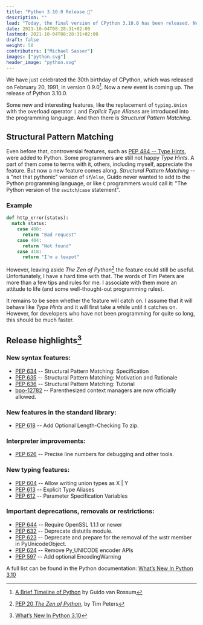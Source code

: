 ```yaml
---
title: "Python 3.10.0 Release 🐍"
description: ""
lead: "Today, the final version of CPython 3.10.0 has been released. New, long awaited and controversial features enter the Python programming language."
date: 2021-10-04T08:28:31+02:00
lastmod: 2021-10-04T08:28:31+02:00
draft: false
weight: 50
contributors: ["Michael Sasser"]
images: ["python.svg"]
header_image: "python.svg"
---
```


We have just celebrated the 30th birthday of CPython, which was released on
February 20, 1991, in version 0.9.0[^first-release]. Now a new event is coming
up. The release of Python 3.10.0.

Some new and interesting features, like the replacement of `typing.Union` with
the overload operator `|` and _Explicit Type Aliases_ are introduced into the
programming language. And then there is _Structural Pattern Matching_.

## Structural Pattern Matching

Even before that, controversial features, such as
[PEP 484 -- Type Hints](https://www.python.org/dev/peps/pep-0484/), were added
to Python. Some programmers are still not happy _Type Hints_. A part of them
come to terms with it, others, including myself, appreciate the feature.
But now a new feature comes along. _Structural Pattern Matching_ -- a
"not that pythonic" version of `if`/`else`, Guido never wanted to add to the
Python programming language, or like `C` programmers would call
it: "The Python version of the `switch`/`case` statement".

### Example

```python
def http_error(status):
  match status:
    case 400:
      return "Bad request"
    case 404:
      return "Not found"
    case 418:
      return "I'm a teapot"
```

However, leaving aside _The Zen of Python_[^zen-of-python] the feature could
still be useful. Unfortunately, I have a hard time with that. The words
of Tim Peters are more than a few tips and rules for me. I associate with them
more an attitude to life (and some well-thought-out programming rules).

It remains to be seen whether the feature will catch on. I assume that it
will behave like _Type Hints_ and it will first take a while until it catches
on. However, for developers who have not been programming for quite so long,
this should be much faster.

## Release highlights[^release-highlights]

### New syntax features:

- [PEP 634](https://www.python.org/dev/peps/pep-0634/) -- Structural Pattern Matching: Specification
- [PEP 635](https://www.python.org/dev/peps/pep-0635/) -- Structural Pattern Matching: Motivation and Rationale
- [PEP 636](https://www.python.org/dev/peps/pep-0636/) -- Structural Pattern Matching: Tutorial
- [bpo-12782](https://bugs.python.org/issue12782) -- Parenthesized context managers are now officially allowed.

### New features in the standard library:

- [PEP 618](https://www.python.org/dev/peps/pep-0618/) -- Add Optional Length-Checking To zip.

### Interpreter improvements:

- [PEP 626](https://www.python.org/dev/peps/pep-0626/) -- Precise line numbers for debugging and other tools.

### New typing features:

- [PEP 604](https://www.python.org/dev/peps/pep-0604/) -- Allow writing union types as X | Y
- [PEP 613](https://www.python.org/dev/peps/pep-0613/) -- Explicit Type Aliases
- [PEP 612](https://www.python.org/dev/peps/pep-0612/) -- Parameter Specification Variables

### Important deprecations, removals or restrictions:

- [PEP 644](https://www.python.org/dev/peps/pep-0644/) -- Require OpenSSL 1.1.1 or newer
- [PEP 632](https://www.python.org/dev/peps/pep-0632/) -- Deprecate distutils module.
- [PEP 623](https://www.python.org/dev/peps/pep-0623/) -- Deprecate and prepare for the removal of the wstr member in PyUnicodeObject.
- [PEP 624](https://www.python.org/dev/peps/pep-0624/) -- Remove Py_UNICODE encoder APIs
- [PEP 597](https://www.python.org/dev/peps/pep-0597/) -- Add optional EncodingWarning

A full list can be found in the Python documentation:
[What’s New In Python 3.10](https://docs.python.org/3/whatsnew/3.10.html)

[^first-release]: [A Brief Timeline of Python](https://python-history.blogspot.com/2009/01/brief-timeline-of-python.html) by Guido van Rossum
[^zen-of-python]: [PEP 20 _The Zen of Python_](https://www.python.org/dev/peps/pep-0020/), by Tim Peters
[^release-highlights]: [What’s New In Python 3.10](https://docs.python.org/3/whatsnew/3.10.html)

